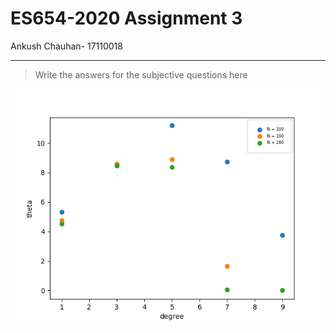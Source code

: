 # ES654-2020 Assignment 3

Ankush Chauhan- 17110018

------

> Write the answers for the subjective questions here

![theta vs degree with varying number of sample](q6.png)<br />

